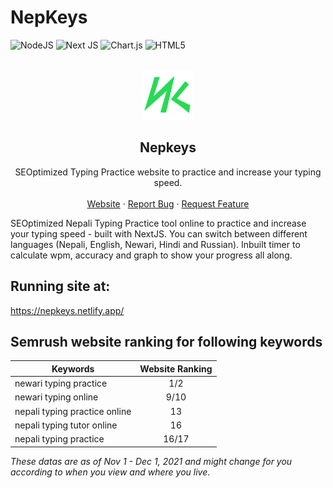 # NepKeys

<!-- PROJECT SHIELDS -->
<!--
*** I'm using markdown "reference style" links for readability.
*** Reference links are enclosed in brackets [ ] instead of parentheses ( ).
*** See the bottom of this document for the declaration of the reference variables
*** for contributors-url, forks-url, etc. This is an optional, concise syntax you may use.
*** https://www.markdownguide.org/basic-syntax/#reference-style-links
-->
![NodeJS][nodejs]
![Next JS][nextjs]
![Chart.js][chartjs]
![HTML5][html5]

<br />
<div align="center">
  <a href="https://github.com/othneildrew/Best-README-Template">
    <img src="./public/nepkeys.svg" alt="Logo" width="80" height="80">
  </a>

  ## Nepkeys

  <p align="center">
    SEOptimized Typing Practice website to practice and increase your typing speed.
    <br />
    <br />
    <a href="https://nepkeys.netlify.app.">Website</a>
    ·
    <a href="https://github.com/PMP56/NepKeys/issues">Report Bug</a>
    ·
    <a href="https://github.com/PMP56/NepKeys/issues">Request Feature</a>
    </p>
</div>

SEOptimized Nepali Typing Practice tool online to practice and increase your typing speed - built with NextJS. You can switch between different languages (Nepali, English, Newari, Hindi and Russian). 
Inbuilt timer to calculate wpm, accuracy and graph to show your progress all along.

## Running site at:
https://nepkeys.netlify.app/

## Semrush website ranking for following keywords

| Keywords                           | Website Ranking |
| ---------------------------------- |:---------------:| 
| newari typing practice             | 1/2             |
| newari typing online               | 9/10            | 
| nepali typing practice online      | 13              | 
| nepali typing tutor online         | 16              | 
| nepali typing practice             | 16/17           | 

*These datas are as of Nov 1 - Dec 1, 2021 and might change for you according to when you view and where you live*. 

[nodejs]: https://img.shields.io/badge/node.js-6DA55F?style=for-the-badge&logo=node.js&logoColor=white
[nextjs]: https://img.shields.io/badge/Next-black?style=for-the-badge&logo=next.js&logoColor=white
[chartjs]: https://img.shields.io/badge/chart.js-F5788D.svg?style=for-the-badge&logo=chart.js&logoColor=white
[html5]: https://img.shields.io/badge/html5-%23E34F26.svg?style=for-the-badge&logo=html5&logoColor=white